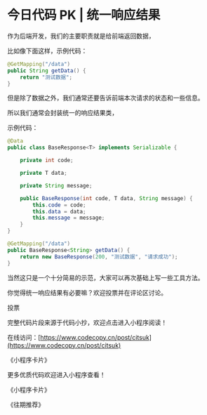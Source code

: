 # 今日代码 PK | 统一响应结果
作为后端开发，我们的主要职责就是给前端返回数据，

比如像下面这样，示例代码：

```java
@GetMapping("/data")
public String getData() {
    return "测试数据";
}
```

但是除了数据之外，我们通常还要告诉前端本次请求的状态和一些信息。

所以我们通常会封装统一的响应结果类，

示例代码：

```java
@Data
public class BaseResponse<T> implements Serializable {

    private int code;

    private T data;

    private String message;

    public BaseResponse(int code, T data, String message) {
        this.code = code;
        this.data = data;
        this.message = message;
    }
}

@GetMapping("/data")
public BaseResponse<String> getData() {
    return new BaseResponse(200, "测试数据", "请求成功");
}
```

当然这只是一个十分简易的示范，大家可以再次基础上写一些工具方法。

你觉得统一响应结果有必要嘛？欢迎投票并在评论区讨论。

投票

完整代码片段来源于代码小抄，欢迎点击进入小程序阅读！

在线访问：[https://www.codecopy.cn/post/citsuk](https://www.codecopy.cn/post/citsuk)

《小程序卡片》

更多优质代码欢迎进入小程序查看！

《小程序卡片》

《往期推荐》
